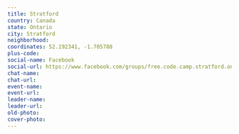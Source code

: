 ```yaml
---
title: Stratford
country: Canada
state: Ontario
city: Stratford
neighborhood: 
coordinates: 52.192341, -1.705788
plus-code:
social-name: Facebook
social-url: https://www.facebook.com/groups/free.code.camp.stratford.on
chat-name:
chat-url:
event-name:
event-url:
leader-name:
leader-url:
old-photo: 
cover-photo:
---
```

